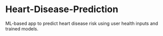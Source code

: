 # Heart-Disease-Prediction
ML-based app to predict heart disease risk using user health inputs and trained models.
